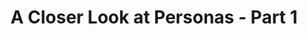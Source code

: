 ---
title: "A Closer Look at Personas - Part 1"
intro: "A persona is a way to model, summarize and communicate research about people who have been observed or researched in some way."
category:
- Personas
- Customer discovery
link: https://www.smashingmagazine.com/2014/08/a-closer-look-at-personas-part-1/
site: Smashing Magazine
type: article
---
